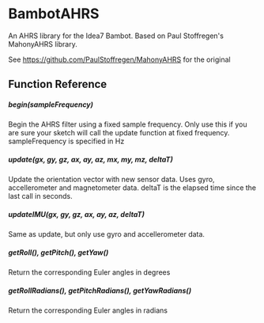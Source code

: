 # BambotAHRS

An AHRS library for the Idea7 Bambot. Based on Paul Stoffregen's MahonyAHRS library.

See https://github.com/PaulStoffregen/MahonyAHRS for the original

## Function Reference
##### begin(sampleFrequency)
Begin the AHRS filter using a fixed sample frequency. Only use this if you are sure your sketch will call the update function at fixed frequency. sampleFrequency is specified in Hz
##### update(gx, gy, gz, ax, ay, az, mx, my, mz, deltaT)
Update the orientation vector with new sensor data. Uses gyro, accellerometer and magnetometer data. deltaT is the elapsed time since the last call in seconds.
##### updateIMU(gx, gy, gz, ax, ay, az, deltaT)
Same as update, but only use gyro and accellerometer data.
##### getRoll(), getPitch(), getYaw()
Return the corresponding Euler angles in degrees
##### getRollRadians(), getPitchRadians(), getYawRadians()
Return the corresponding Euler angles in radians
